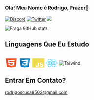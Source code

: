 ### Olá! Meu Nome é Rodrigo, Prazer🤝

[![Discord](https://img.shields.io/badge/Discord-7289DA?style=for-the-badge&logo=discord&logoColor=white)](https://discord.gg/8z7rzw9E)
[![Twitter](https://img.shields.io/badge/Twitter-1DA1F2?style=for-the-badge&logo=twitter&logoColor=white)](https://twitter.com/Rodrigo_52261)
<a href="https://www.instagram.com/drigas_digo/" target="_blank"><img src="https://img.shields.io/badge/-Instagram-%23E4405F?style=for-the-badge&logo=instagram&logoColor=white" target="_blank"></a>

![Fraga GitHub stats](https://github-readme-stats.vercel.app/api?username=devfraga&show_icons=true&theme=dracula&count_private=true)

## Linguagens Que Eu Estudo

<div style="display: inline_block"><br>
  
<img align="center" alt="HTML" height="30" width="40" src="https://raw.githubusercontent.com/devicons/devicon/master/icons/html5/html5-original.svg">
<img align="center" alt="CSS" height="30" width="40" src="https://raw.githubusercontent.com/devicons/devicon/master/icons/css3/css3-original.svg">
<img align="center" alt="Js" height="30" width="40" src="https://raw.githubusercontent.com/devicons/devicon/master/icons/javascript/javascript-plain.svg">    
<img align="center" alt="React" height="30" width="40" src="https://raw.githubusercontent.com/devicons/devicon/master/icons/react/react-original.svg">
<img align="center" alt="Tailwind" height="30" width="60" src="https://img.shields.io/badge/Tailwind_CSS-38B2AC?style=for-the-badge&logo=tailwind-css&logoColor=white">


</div>

## Entrar Em Contato?
rodrigosousa8502@gmail.com

